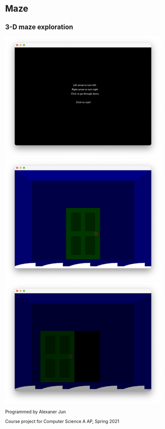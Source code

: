 # Maze
## 3-D maze exploration

![](Maze_title.png)
![](Maze_ingame.png)
![](Maze_ingame2.png)


Programmed by Alexaner Jun

Course project for Computer Science A AP, Spring 2021

